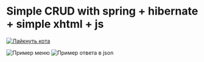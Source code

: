 # Simple CRUD with spring + hibernate + simple xhtml + js

[![Лайкнуть кота](https://wiki.mininuniver.ru/images/c/cc/%D0%9A%D0%BE%D1%82%D0%B8%D0%BA_%D1%88%D0%B0%D1%80%D0%BE%D0%BD%D0%BE%D0%B2%D0%B01.jpg)](http://localhost:8080/http://localhost:8080/document/all)

![Пример меню](http://savepic.ru/13260406.png)
![Пример ответа в json](http://savepic.ru/13269644.png)